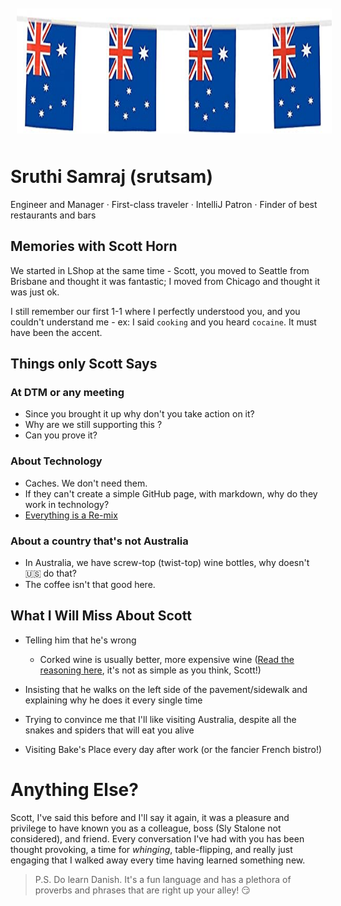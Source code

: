 <img src="images/aussie.jpg" alt="A Flag" style="float:center; margin:10px;" width="100%" height="200"/>

# Sruthi Samraj (srutsam)
Engineer and Manager · First-class traveler · IntelliJ Patron · Finder of best restaurants and bars

## Memories with Scott Horn
We started in LShop at the same time - Scott, you moved to Seattle from Brisbane and thought it was fantastic; I moved from Chicago and thought it was just ok.

I still remember our first 1-1 where I perfectly understood you, and you couldn't understand me - ex: I said `cooking` and you heard `cocaine`. It must have been the accent.

## Things only Scott Says
### At DTM or any meeting
- Since you brought it up why don't you take action on it?
- Why are we still supporting this *<insert name of any old codebase>*?
- Can you prove it?

### About Technology
- Caches. We don't need them.
- If they can't create a simple GitHub page, with markdown, why do they work in technology?
- [Everything is a Re-mix](https://www.everythingisaremix.info/)

### About a country that's not Australia
- In Australia, we have screw-top (twist-top) wine bottles, why doesn't :us: do that?
- The coffee isn't that good here.

## What I Will Miss About Scott
- Telling him that he's wrong
   - Corked wine is usually better, more expensive wine ([Read the reasoning here](https://www.npr.org/sections/thesalt/2014/01/02/259128689/cork-versus-screw-cap-dont-judge-a-wine-by-how-its-sealed), it's not as simple as you think, Scott!)

- Insisting that he walks on the left side of the pavement/sidewalk and explaining why he does it every single time

- Trying to convince me that I'll like visiting Australia, despite all the snakes and spiders that will eat you alive

- Visiting Bake's Place every day after work (or the fancier French bistro!)

# Anything Else?
Scott, I've said this before and I'll say it again, it was a pleasure and privilege to have known you as a colleague, boss (Sly Stalone not considered), and friend.
Every conversation I've had with you has been thought provoking, a time for *whinging*, table-flipping, and really just engaging that I walked away every time having learned something new.

> P.S. Do learn Danish. It's a fun language and has a plethora of proverbs and phrases that are right up your alley! :smirk:
